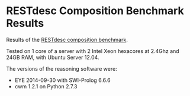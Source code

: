 # RESTdesc Composition Benchmark Results

Results of the [RESTdesc composition benchmark](https://github.com/RubenVerborgh/RESTdesc-Composition-Benchmark/).

Tested on 1 core of a server with 2 Intel Xeon hexacores at 2.4Ghz and 24GB RAM, with Ubuntu Server 12.04.

The versions of the reasoning software were:

- EYE 2014-09-30 with SWI-Prolog 6.6.6
- cwm 1.2.1 on Python 2.7.3

